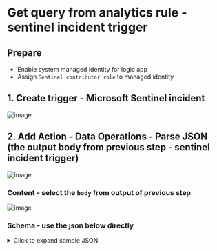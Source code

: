 # Get query from analytics rule - sentinel incident trigger

## Prepare
* Enable system managed identity for logic app
* Assign `Sentinel contributor role` to managed identity 

## 1. Create trigger - Microsoft Sentinel incident
![image](https://github.com/user-attachments/assets/7a090e5b-337a-4b36-9948-95c0f3296d37)

## 2. Add Action - Data Operations - Parse JSON (the output body from previous step - sentinel incident trigger)
![image](https://github.com/user-attachments/assets/710cbf1c-59b3-45be-a2c6-950a28b4ccd6)

### Content - select the `body` from output of previous step
![image](https://github.com/user-attachments/assets/9b302155-16d2-4b12-b4c7-5d1a063f3683)

### Schema - use the json below directly

<details>
  <summary>Click to expand sample JSON</summary>

```json
{
	"type": "object",
	"properties": {
		"eventUniqueId": {
			"type": "string"
		},
		"objectSchemaType": {
			"type": "string"
		},
		"objectEventType": {
			"type": "string"
		},
		"workspaceInfo": {
			"type": "object",
			"properties": {
				"SubscriptionId": {
					"type": "string"
				},
				"ResourceGroupName": {
					"type": "string"
				},
				"WorkspaceName": {
					"type": "string"
				}
			}
		},
		"workspaceId": {
			"type": "string"
		},
		"object": {
			"type": "object",
			"properties": {
				"id": {
					"type": "string"
				},
				"name": {
					"type": "string"
				},
				"etag": {
					"type": "string"
				},
				"type": {
					"type": "string"
				},
				"properties": {
					"type": "object",
					"properties": {
						"title": {
							"type": "string"
						},
						"severity": {
							"type": "string"
						},
						"status": {
							"type": "string"
						},
						"owner": {
							"type": "object",
							"properties": {
								"objectId": {},
								"email": {},
								"assignedTo": {},
								"userPrincipalName": {}
							}
						},
						"labels": {
							"type": "array"
						},
						"firstActivityTimeUtc": {
							"type": "string"
						},
						"lastActivityTimeUtc": {
							"type": "string"
						},
						"lastModifiedTimeUtc": {
							"type": "string"
						},
						"createdTimeUtc": {
							"type": "string"
						},
						"incidentNumber": {
							"type": "integer"
						},
						"additionalData": {
							"type": "object",
							"properties": {
								"alertsCount": {
									"type": "integer"
								},
								"bookmarksCount": {
									"type": "integer"
								},
								"commentsCount": {
									"type": "integer"
								},
								"alertProductNames": {
									"type": "array",
									"items": {
										"type": "string"
									}
								},
								"tactics": {
									"type": "array"
								},
								"techniques": {
									"type": "array"
								}
							}
						},
						"relatedAnalyticRuleIds": {
							"type": "array",
							"items": {
								"type": "string"
							}
						},
						"incidentUrl": {
							"type": "string"
						},
						"providerName": {
							"type": "string"
						},
						"providerIncidentId": {
							"type": "string"
						},
						"alerts": {
							"type": "array",
							"items": {
								"type": "object",
								"properties": {
									"id": {
										"type": "string"
									},
									"name": {
										"type": "string"
									},
									"type": {
										"type": "string"
									},
									"kind": {
										"type": "string"
									},
									"properties": {
										"type": "object",
										"properties": {
											"systemAlertId": {
												"type": "string"
											},
											"tactics": {
												"type": "array"
											},
											"alertDisplayName": {
												"type": "string"
											},
											"confidenceLevel": {
												"type": "string"
											},
											"severity": {
												"type": "string"
											},
											"vendorName": {
												"type": "string"
											},
											"productName": {
												"type": "string"
											},
											"productComponentName": {
												"type": "string"
											},
											"alertType": {
												"type": "string"
											},
											"processingEndTime": {
												"type": "string"
											},
											"status": {
												"type": "string"
											},
											"endTimeUtc": {
												"type": "string"
											},
											"startTimeUtc": {
												"type": "string"
											},
											"timeGenerated": {
												"type": "string"
											},
											"providerAlertId": {
												"type": "string"
											},
											"resourceIdentifiers": {
												"type": "array",
												"items": {
													"type": "object",
													"properties": {
														"type": {
															"type": "string"
														},
														"workspaceId": {
															"type": "string"
														}
													},
													"required": [
														"type",
														"workspaceId"
													]
												}
											},
											"additionalData": {
												"type": "object",
												"properties": {
													"Query Period": {
														"type": "string"
													},
													"Trigger Operator": {
														"type": "string"
													},
													"Trigger Threshold": {
														"type": "string"
													},
													"Correlation Id": {
														"type": "string"
													},
													"Search Query Results Overall Count": {
														"type": "string"
													},
													"Data Sources": {
														"type": "string"
													},
													"Query": {
														"type": "string"
													},
													"OriginalQuery": {
														"type": "string"
													},
													"Query Start Time UTC": {
														"type": "string"
													},
													"Query End Time UTC": {
														"type": "string"
													},
													"Analytic Rule Ids": {
														"type": "string"
													},
													"Event Grouping": {
														"type": "string"
													},
													"Analytic Rule Name": {
														"type": "string"
													},
													"ProcessedBySentinel": {
														"type": "string"
													},
													"Alert generation status": {
														"type": "string"
													}
												}
											},
											"friendlyName": {
												"type": "string"
											}
										}
									}
								},
								"required": [
									"id",
									"name",
									"type",
									"kind",
									"properties"
								]
							}
						},
						"bookmarks": {
							"type": "array"
						},
						"relatedEntities": {
							"type": "array",
							"items": {
								"type": "object",
								"properties": {
									"id": {
										"type": "string"
									},
									"name": {
										"type": "string"
									},
									"type": {
										"type": "string"
									},
									"kind": {
										"type": "string"
									},
									"properties": {
										"type": "object",
										"properties": {
											"domainName": {
												"type": "string"
											},
											"friendlyName": {
												"type": "string"
											}
										}
									}
								},
								"required": [
									"id",
									"name",
									"type",
									"kind",
									"properties"
								]
							}
						},
						"comments": {
							"type": "array"
						}
					}
				}
			}
		}
	}
}
```

## 3. Add Action - Control - `For each` (if the for each loop doesn't show up automatically then we create and add it manually)
![image](https://github.com/user-attachments/assets/79618df7-fb89-4f70-9293-431d9a8ca0b8)

## 4. Add Action - Data Operations - Compose
![image](https://github.com/user-attachments/assets/5cb009d0-837a-4b93-9c19-65a8dc974589)

### Input
Paste below context
```
last(split(items('For_each'),'/'))
```
![image](https://github.com/user-attachments/assets/d11c5030-7e4d-487c-846a-1a1ccbb3bda0)

## 5. Add Action - HTTP - HTTP
![image](https://github.com/user-attachments/assets/dca51f7f-0663-4615-921c-568ce74cb1fe)

### URI
Replace `Parse_JSON_orgin_XDR` with the name you set for `Parse json` action in step 2

Below is the sample in may lab
```
https://management.azure.com/subscriptions/@{body('Parse_JSON_orgin_XDR')?['workspaceInfo']?['SubscriptionId']}/resourceGroups/@{body('Parse_JSON_orgin_XDR')?['workspaceInfo']?['ResourceGroupName']}/providers/Microsoft.OperationalInsights/workspaces/@{body('Parse_JSON_orgin_XDR')?['workspaceInfo']?['WorkspaceName']}/providers/Microsoft.SecurityInsights/alertRules/@{outputs('Compose_analytics_rule_id')}?api-version=2024-09-01
```
### Method - GET

### Authentication
* Authentication Type - Managed identity
* Managed identity - System-assigned managed identity
* Audience - fill `https://management.azure.com`

Sample for this action in my lab
![image](https://github.com/user-attachments/assets/5cfcea6d-bbce-4bf3-9864-9e9aa27d9e34)

## 6. Add Action - Data Operations - Parse JSON
### Content - Body of output of previous step - HTTP call
![image](https://github.com/user-attachments/assets/6111d1b1-ac79-483e-b014-4029933f2e16)


### Schema - Paste the context below directly
```json
{
  "type": "object",
  "properties": {
    "id": {
      "type": "string"
    },
    "name": {
      "type": "string"
    },
    "etag": {
      "type": "string"
    },
    "type": {
      "type": "string"
    },
    "kind": {
      "type": "string"
    },
    "properties": {
      "type": "object",
      "properties": {
        "queryFrequency": {
          "type": "string"
        },
        "queryPeriod": {
          "type": "string"
        },
        "triggerOperator": {
          "type": "string"
        },
        "triggerThreshold": {
          "type": "integer"
        },
        "eventGroupingSettings": {
          "type": "object",
          "properties": {
            "aggregationKind": {
              "type": "string"
            }
          }
        },
        "incidentConfiguration": {
          "type": "object",
          "properties": {
            "createIncident": {
              "type": "boolean"
            },
            "groupingConfiguration": {
              "type": "object",
              "properties": {
                "enabled": {
                  "type": "boolean"
                },
                "reopenClosedIncident": {
                  "type": "boolean"
                },
                "lookbackDuration": {
                  "type": "string"
                },
                "matchingMethod": {
                  "type": "string"
                },
                "groupByEntities": {
                  "type": "array"
                },
                "groupByAlertDetails": {
                  "type": "array"
                },
                "groupByCustomDetails": {
                  "type": "array"
                }
              }
            }
          }
        },
        "customDetails": {
          "type": "object",
          "properties": {}
        },
        "alertDetailsOverride": {
          "type": "object",
          "properties": {
            "alertDynamicProperties": {
              "type": "array"
            }
          }
        },
        "severity": {
          "type": "string"
        },
        "query": {
          "type": "string"
        },
        "suppressionDuration": {
          "type": "string"
        },
        "suppressionEnabled": {
          "type": "boolean"
        },
        "tactics": {
          "type": "array"
        },
        "techniques": {
          "type": "array"
        },
        "displayName": {
          "type": "string"
        },
        "enabled": {
          "type": "boolean"
        },
        "description": {
          "type": "string"
        },
        "alertRuleTemplateName": {},
        "lastModifiedUtc": {
          "type": "string"
        }
      }
    }
  }
}
```

Sample in my lab
![image](https://github.com/user-attachments/assets/174a58cd-2170-41a3-838f-46c037cbd1ce)

![image](https://github.com/user-attachments/assets/e92795e1-515d-44e3-a3fa-502b49c78024)
